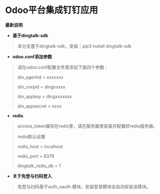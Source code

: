 # Odoo平台集成钉钉应用
**最新说明**
- **基于dingtalk-sdk**
>本分支基于dingtalk-sdk，安装：pip3 install dingtalk-sdk
- **odoo.conf添加参数**
>请在odoo.conf配置文件里添加下面四个参数：
>
>din_agentid = xxxxxxx
>
>din_corpid = dingxxxxx
>
>din_appkey = dingxxxxxxx
>
>din_appsecret = xxxx
- **redis**
>access_token缓存在redis里，请在服务器里安装并配置好redis服务器。
>
>redis默认设置
>
>redis_host = localhost
>
>redis_port = 6379
>
>dingtalk_redis_db = 1

- **关于免登与扫码登入**
>
>免登与扫码基于auth_oauth 模块，安装登录模块会自动安装该模块。

